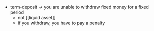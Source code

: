 
- term-deposit $\rightarrow$ you are unable to withdraw fixed money for a fixed period
	- not [[liquid asset]]
	- if you withdraw, you have to pay a penalty